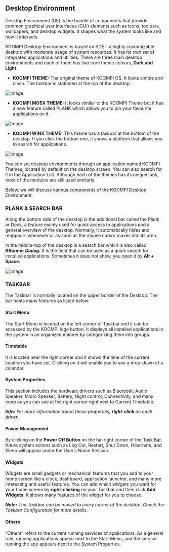 ## Desktop Environment 
Desktop Environment (DE) is the bundle of components that provide common graphical user interfaces (GUI) elements such as icons, toolbars, wallpapers, and desktop widgets. It shapes what the system looks like and how it interacts. 



KOOMPI Desktop Environment is based on KDE – a highly customizable desktop with moderate usage of system resources. It has its own set of integrated applications and utilities. There are three main desktop environments and each of them has two core theme colours, **Dark and Light.** 

- **KOOMPI THEME:** The original theme of KOOMPI OS. It looks simple and clean. The taskbar is stationed at the top of the desktop.

![Image](/public/Images/KOOMPI-Them.png)

- **KOOMPI MOSX THEME:** It looks similar to the KOOMPI Theme but it has a new feature called PLANK which allows you to pin your favourite applications on it.

![Image](/public/Images/KOOMPI-MOSX-Them.png)

- **KOOMPI WINX THEME:** This theme has a taskbar at the bottom of the desktop. If you click the bottom one, it shows a platform that allows you to search for applications.

![Image](/public/Images/wintheme1000.png)

You can set desktop environments through an application named KOOMPI Themes, located by default on the desktop screen. You can also search for it in the Application List. Although each of the themes has its unique look, most of the modules are still used similarly.

Below, we will discuss various components of the KOOMPI Desktop Environment. 



### PLANK & SEARCH BAR
Along the bottom side of the desktop is the additional bar called the Plank or Dock, a feature mainly used for quick access to applications and a general overview of the desktop. Normally, it automatically hides and reappears whenever or as soon as the mouse cursor moves into its area.

In the middle-top of the desktop is a search bar which is also called ***KRunner Dialog.*** It is the field that can be used as a quick search for installed applications. Sometimes it does not show, you open it by **Alt + Space.**    

![Image](/public/Images/Planksearchbar.png)

### TASKBAR
The Taskbar is normally located on the upper border of the Desktop. The bar hosts many features as listed below:
#### Start Menu
The Start Menu is located on the left corner of Taskbar and it can be accessed by the KOOMPI logo button. It displays all installed applications in the system in an organized manner by categorizing them into groups.

#### Timetable
It is located near the right corner and it shows the time of the current location you have set. Clicking on it will enable you to see a drop-down of a calendar.

#### System Properties
This section includes the hardware drivers such as Bluetooth, Audio Speaker, Micro Speaker, Battery, Night control, Connectivity, and many more as you can see at the right corner right next to Current Timetable.

***Info:*** *For more information about those properties, ***right-click*** on each driver.*

#### Power Management
By clicking on the **Power Off Button** on the far-right corner of the Task Bar, future system actions such as Log Out, Restart, Shut Down, Hibernate, and Sleep will appear under the User’s Name Session.

#### Widgets
Widgets are small gadgets or mechanical features that you add to your home screen like a clock, dashboard, application launcher, and many more interesting and useful features. You can add which widgets you want for your home screen by **right-clicking** on your Taskbar and then click **Add Widgets**. It shows many features of the widget for you to choose.

***Note:*** *The Taskbar can be moved to every corner of the desktop. Check the Taskbar Configuration for more details.*

#### Others
“Others” refers to the current running services or applications. As a general rule, running applications appear next to the Start Menu, and the service running the app appears next to the System Properties.
